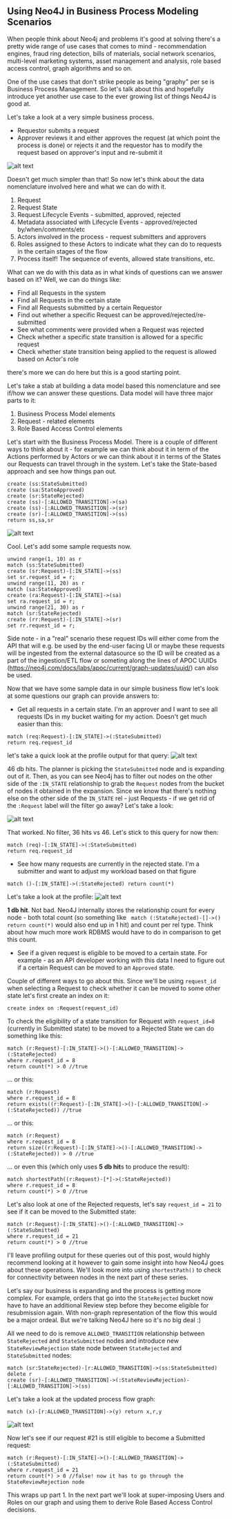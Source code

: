 ## Using Neo4J in Business Process Modeling Scenarios

When people think about Neo4j and problems it's good at solving there's a pretty wide range of use cases that comes to mind - recommendation engines, fraud ring detection, bills of materials, social network scenarios, multi-level marketing systems, asset management and analysis, role based access control, graph algorithms and so on.

One of the use cases that don't strike people as being "graphy" per se is Business Process Management. So let's talk about this and hopefully introduce yet another use case to the ever growing list of things Neo4J is good at.

Let's take a look at a very simple business process.
+ Requestor submits a request
+ Approver reviews it and either approves the request (at which point the process is done) or rejects it and the requestor has to modify the request based on approver's input and re-submit it


![alt text](https://github.com/rossgabay/neo_bpm_blog/blob/master/bpm_sample_resized.png)

Doesn't get much simpler than that! 
So now let's think about the data nomenclature involved here and what we can do with it.

1. Request
2. Request State
3. Request Lifecycle Events - submitted, approved, rejected
4. Metadata associated with Lifecycle Events - approved/rejected by/when/comments/etc
5. Actors involved in the process - request submitters and approvers
6. Roles assigned to these Actors to indicate what they can do to requests in the certain stages of the flow
7. Process itself! The sequence of events, allowed state transitions, etc.


What can we do with this data as in what kinds of questions can we answer based on it?
Well, we can do things like:

+ Find all Requests in the system
+ Find all Requests in the certain state
+ Find all Requests submitted by a certain Requestor
+ Find out whether a specific Request can be approved/rejected/re-submitted
+ See what comments were provided when a Request was rejected
+ Check whether a specific state transition is allowed for a specific request 
+ Check whether state transition being applied to the request is allowed based on Actor's role

there's more we can do here but this is a good starting point.

Let's take a stab at building a data model based this nomenclature and see if/how we can answer these questions.
Data model will have three major parts to it:
1. Business Process Model elements
2. Request - related elements
3. Role Based Access Control elements

Let's start with the Business Process Model. There is a couple of different ways to think about it - for example we can think about it in term of the Actions performed by Actors or we can think about it in terms of the States our Requests can travel through in the system. Let's take the State-based approach and see how things pan out.

```
create (ss:StateSubmitted)
create (sa:StateApproved)
create (sr:StateRejected)
create (ss)-[:ALLOWED_TRANSITION]->(sa)
create (ss)-[:ALLOWED_TRANSITION]->(sr)
create (sr)-[:ALLOWED_TRANSITION]->(ss)
return ss,sa,sr
```

![alt text](https://github.com/rossgabay/neo_bpm_blog/blob/master/scr_1.png)


Cool. Let's add some sample requests now.
```
unwind range(1, 10) as r
match (ss:StateSubmitted)
create (sr:Request)-[:IN_STATE]->(ss)
set sr.request_id = r;
unwind range(11, 20) as r
match (sa:StateApproved)
create (ra:Request)-[:IN_STATE]->(sa)
set ra.request_id = r;
unwind range(21, 30) as r
match (sr:StateRejected)
create (rr:Request)-[:IN_STATE]->(sr)
set rr.request_id = r;
```

Side note - in a "real" scenario these request IDs will either come from the API that will e.g. be used by the end-user facing UI or maybe these requests will be ingested from the external datasource so the ID will be created as a part of the ingestion/ETL flow or someting along the lines of APOC UUIDs (https://neo4j.com/docs/labs/apoc/current/graph-updates/uuid/) can also be used.

Now that we have some sample data in our simple business flow let's look at some questions our graph can provide answers to:

* Get all requests in a certain state. I'm an approver and I want to see all requests IDs in my bucket waiting for my action.
Doesn't get much easier than this:
```
match (req:Request)-[:IN_STATE]->(:StateSubmitted)
return req.request_id
```

let's take a quick look at the profile output for that query:
![alt text](https://github.com/rossgabay/neo_bpm_blog/blob/master/scr_2.png)

46 db hits. The planner is picking the `StateSubmitted` node and is expanding out of it. Then, as you can see Neo4j has to filter out nodes on the other side of the `:IN_STATE` relationship to grab the `Request` nodes from the bucket of nodes it obtained in the expansion. Since we know that there's nothing else on the other side of the `IN_STATE` rel - just Requests - if we get rid of the `:Request` label will the filter go away? Let's take a look:

![alt text](https://github.com/rossgabay/neo_bpm_blog/blob/master/scr_3.png)

That worked. No filter, 36 hits vs 46. Let's stick to this query for now then:
```
match (req)-[:IN_STATE]->(:StateSubmitted)
return req.request_id
```

* See how many requests are currently in the rejected state. I'm a submitter and want to adjust my workload based on that figure

```
match ()-[:IN_STATE]->(:StateRejected) return count(*)
```

Let's take a look at the profile:
![alt text](https://github.com/rossgabay/neo_bpm_blog/blob/master/scr_4.png)

**1 db hit**. Not bad. Neo4J internally stores the relationship count for every node - both total count (so something like ` match (:StateRejected)-[]->() return count(*)` would also end up in 1 hit) and count per rel type. Think about how much more work RDBMS would have to do in comparison to get this count.

* See if a given request is eligible to be moved to a certain state. For example - as an API developer working with this data I need to figure out if a certain Request can be moved to an `Approved` state. 

Couple of different ways to go about this. Since we'll be using `request_id` when selecting a Request to check whether it can be moved to some other state let's first create an index on it:
```
create index on :Request(request_id)
```

To check the eligibility of a state transition for Request with `request_id=8` (currently in Submitted state) to be moved to a Rejected State we can do something like this:

```
match (r:Request)-[:IN_STATE]->()-[:ALLOWED_TRANSITION]->(:StateRejected) 
where r.request_id = 8
return count(*) > 0 //true
```

... or this:
```
match (r:Request)
where r.request_id = 8 
return exists((r:Request)-[:IN_STATE]->()-[:ALLOWED_TRANSITION]->(:StateRejected)) //true
```

... or this:
```
match (r:Request)
where r.request_id = 8 
return size((r:Request)-[:IN_STATE]->()-[:ALLOWED_TRANSITION]->(:StateRejected)) > 0 //true
```

... or even this (which only uses **5 db hit**s to produce the result):
```
match shortestPath((r:Request)-[*]->(:StateRejected))
where r.request_id = 8 
return count(*) > 0 //true
```

Let's also look at one of the Rejected requests, let's say `request_id = 21` to see if it can be moved to the Submitted state:
```
match (r:Request)-[:IN_STATE]->()-[:ALLOWED_TRANSITION]->(:StateSubmitted) 
where r.request_id = 21
return count(*) > 0 //true
```

I'll leave profiling output for these queries out of this post, would highly recommend looking at it however to gain some insight into how Neo4J goes about these operations. We'll look more into using `shortestPath()` to check for connectivity between nodes in the next part of these series.

Let's say our business is expanding and the process is getting more complex. For example, orders that go into the `StateRejected` bucket now have to have an additional Review step before they become eligible for resubmission again. 
With non-graph representation of the flow this would be a major ordeal. But we're talking Neo4J here so it's no big deal :)

All we need to do is remove `ALLOWED_TRANSITION` relationship between `StateRejected` and `StateSubmitted` nodes and introduce new `StateReviewRejection` state node between `StateRejected` and `StateSubmitted` nodes:

```
match (sr:StateRejected)-[r:ALLOWED_TRANSITION]->(ss:StateSubmitted) delete r
create (sr)-[:ALLOWED_TRANSITION]->(:StateReviewRejection)-[:ALLOWED_TRANSITION]->(ss)
```
Let's take a look at the updated process flow graph:
```
match (x)-[r:ALLOWED_TRANSITION]->(y) return x,r,y
```

![alt text](https://github.com/rossgabay/neo_bpm_blog/blob/master/scr_5.png)

Now let's see if our request #21 is still eligible to become a Submitted request:

```
match (r:Request)-[:IN_STATE]->()-[:ALLOWED_TRANSITION]->(:StateSubmitted) 
where r.request_id = 21
return count(*) > 0 //false! now it has to go through the StateReviewRejection node
```

This wraps up part 1. In the next part we'll look at super-imposing Users and Roles on our graph and using them to derive Role Based Access Control decisions.



